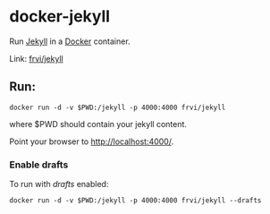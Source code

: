 # docker-jekyll

Run [Jekyll](http://jekyllrb.com/) in a [Docker](http://docker.io/) container.

Link: [frvi/jekyll](https://registry.hub.docker.com/u/frvi/jekyll/)


## Run:
```docker run -d -v $PWD:/jekyll -p 4000:4000 frvi/jekyll```

where $PWD should contain your jekyll content.

Point your browser to [http://localhost:4000/](http://localhost:4000/).

### Enable drafts
To run with *drafts* enabled:

```docker run -d -v $PWD:/jekyll -p 4000:4000 frvi/jekyll --drafts```
